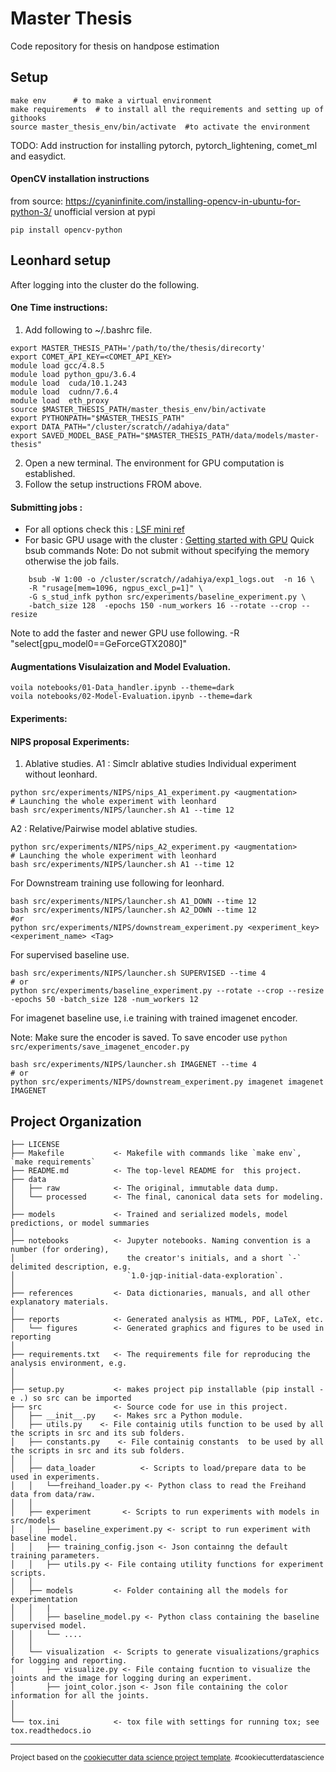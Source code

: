 Master Thesis
==============================

Code repository for thesis on handpose estimation

Setup
------------
```
make env      # to make a virtual environment 
make requirements  # to install all the requirements and setting up of githooks
source master_thesis_env/bin/activate  #to activate the environment
```
TODO: Add instruction for installing pytorch, pytorch_lightening, comet_ml and easydict.

#### OpenCV installation instructions
 from source:
https://cyaninfinite.com/installing-opencv-in-ubuntu-for-python-3/
unofficial version at pypi

```pip install opencv-python```

Leonhard setup
------------
After logging into the cluster do the following.
#### One Time instructions:

1. Add following to ~/.bashrc  file.

```
export MASTER_THESIS_PATH='/path/to/the/thesis/direcorty'
export COMET_API_KEY=<COMET_API_KEY>
module load gcc/4.8.5
module load python_gpu/3.6.4
module load  cuda/10.1.243
module load  cudnn/7.6.4
module load  eth_proxy
source $MASTER_THESIS_PATH/master_thesis_env/bin/activate 
export PYTHONPATH="$MASTER_THESIS_PATH"
export DATA_PATH="/cluster/scratch//adahiya/data"
export SAVED_MODEL_BASE_PATH="$MASTER_THESIS_PATH/data/models/master-thesis"
```
2. Open a new terminal. The environment for GPU computation is established.
3.  Follow the setup instructions FROM above.


#### Submitting jobs :
- For all options check this : [LSF mini ref](https://scicomp.ethz.ch/wiki/LSF_mini_reference)
- For basic GPU usage with the cluster : [Getting started with GPU](https://scicomp.ethz.ch/wiki/Getting_started_with_GPUs)
Quick bsub commands 
Note: Do not submit without specifying the memory otherwise the job fails.

```
    bsub -W 1:00 -o /cluster/scratch//adahiya/exp1_logs.out  -n 16 \
    -R "rusage[mem=1096, ngpus_excl_p=1]" \
    -G s_stud_infk python src/experiments/baseline_experiment.py \
    -batch_size 128  -epochs 150 -num_workers 16 --rotate --crop --resize
```

Note to add the faster and newer GPU use following.
-R "select[gpu_model0==GeForceGTX2080]"

#### Augmentations Visulaization and Model Evaluation.
```
voila notebooks/01-Data_handler.ipynb --theme=dark
voila notebooks/02-Model-Evaluation.ipynb --theme=dark
```

#### Experiments:

#### NIPS proposal Experiments:
1. Ablative studies. 
A1 : Simclr ablative studies
Individual experiment without leonhard.

```
python src/experiments/NIPS/nips_A1_experiment.py <augmentation> 
# Launching the whole experiment with leonhard
bash src/experiments/NIPS/launcher.sh A1 --time 12
```

A2 : Relative/Pairwise model ablative studies.

```
python src/experiments/NIPS/nips_A2_experiment.py <augmentation> 
# Launching the whole experiment with leonhard
bash src/experiments/NIPS/launcher.sh A1 --time 12
```

For Downstream training use following for leonhard.

```
bash src/experiments/NIPS/launcher.sh A1_DOWN --time 12
bash src/experiments/NIPS/launcher.sh A2_DOWN --time 12
#or
python src/experiments/NIPS/downstream_experiment.py <experiment_key> <experiment_name> <Tag>
```

For supervised baseline use.

```
bash src/experiments/NIPS/launcher.sh SUPERVISED --time 4
# or
python src/experiments/baseline_experiment.py --rotate --crop --resize -epochs 50 -batch_size 128 -num_workers 12
```

For imagenet baseline use, i.e training with trained imagenet encoder.

Note: Make sure the encoder is saved. 
To save encoder use ```python src/experiments/save_imagenet_encoder.py```

```
bash src/experiments/NIPS/launcher.sh IMAGENET --time 4
# or
python src/experiments/NIPS/downstream_experiment.py imagenet imagenet IMAGENET
```


Project Organization
------------

    ├── LICENSE
    ├── Makefile           <- Makefile with commands like `make env`,  `make requirements`
    ├── README.md          <- The top-level README for  this project.
    ├── data
    │   ├── raw            <- The original, immutable data dump.
    │   └── processed      <- The final, canonical data sets for modeling.
    │  
    ├── models             <- Trained and serialized models, model predictions, or model summaries
    │
    ├── notebooks          <- Jupyter notebooks. Naming convention is a number (for ordering),
    │                         the creator's initials, and a short `-` delimited description, e.g.
    │                         `1.0-jqp-initial-data-exploration`.
    │
    ├── references         <- Data dictionaries, manuals, and all other explanatory materials.
    │
    ├── reports            <- Generated analysis as HTML, PDF, LaTeX, etc.
    │   └── figures        <- Generated graphics and figures to be used in reporting
    │
    ├── requirements.txt   <- The requirements file for reproducing the analysis environment, e.g.
    │
    │
    ├── setup.py           <- makes project pip installable (pip install -e .) so src can be imported
    ├── src                <- Source code for use in this project.
    │   ├── __init__.py    <- Makes src a Python module.
    │   ├── utils.py    <- File containig utils function to be used by all the scripts in src and its sub folders.
    │   ├── constants.py    <- File containig constants  to be used by all the scripts in src and its sub folders.
    │   │
    │   ├── data_loader          <- Scripts to load/prepare data to be used in experiments.
    │   │   └──freihand_loader.py <- Python class to read the Freihand data from data/raw.
    │   │
    │   ├── experiment       <- Scripts to run experiments with models in src/models
    │   │   ├── baseline_experiment.py <- script to run experiment with baseline model.
    │   │   ├── training_config.json <- Json containng the default training parameters.
    │   │   ├── utils.py <- File containg utility functions for experiment scripts.
    │   │
    │   ├── models         <- Folder containing all the models for experimentation
    │   │   |
    │   │   ├── baseline_model.py <- Python class containing the baseline supervised model.
    │   │   └── ....
    │   │
    │   └── visualization  <- Scripts to generate visualizations/graphics for logging and reporting.
    │       ├── visualize.py <- File containg fucntion to visualize the joints and the image for logging during an experiment.
    │       ├── joint_color.json <- Json file containing the color information for all the joints.
    │   
    │
    └── tox.ini            <- tox file with settings for running tox; see tox.readthedocs.io


--------

<p><small>Project based on the <a target="_blank" href="https://drivendata.github.io/cookiecutter-data-science/">cookiecutter data science project template</a>. #cookiecutterdatascience</small></p>
